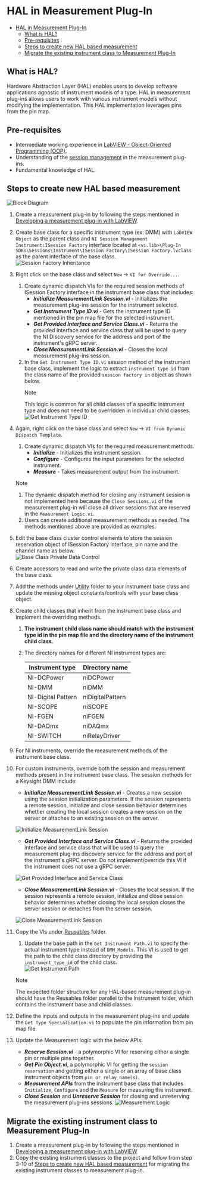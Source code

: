 # HAL in Measurement Plug-In

- [HAL in Measurement Plug-In](#hal-in-measurement-plug-in)
  - [What is HAL?](#what-is-hal)
  - [Pre-requisites](#pre-requisites)
  - [Steps to create new HAL based measurement](#steps-to-create-new-hal-based-measurement)
  - [Migrate the existing instrument class to Measurement Plug-In](#migrate-the-existing-instrument-class-to-measurement-plug-in)

## What is HAL?

Hardware Abstraction Layer (HAL) enables users to develop software applications agnostic of instrument models of a type. HAL in measurement plug-ins allows users to work with various instrument models without modifying the implementation. This HAL implementation leverages pins from the pin map.

## Pre-requisites

- Intermediate working experience in [LabVIEW - Object-Oriented Programming (OOP)](https://www.ni.com/en/support/documentation/supplemental/06/labview-object-oriented-programming--the-decisions-behind-the-de.html).
- Understanding of the [session management](https://www.ni.com/docs/en-US/bundle/measurementplugins/page/session-management.html) in the measurement plug-ins.
- Fundamental knowledge of HAL.

## Steps to create new HAL based measurement

![Block Diagram](<HAL Images/Block Diagram.png>)

1. Create a measurement plug-in by following the steps mentioned in [Developing a measurement plug-in with LabVIEW](https://github.com/ni/measurement-plugin-labview?tab=readme-ov-file#developing-a-labview-measurement).
2. Create base class for a specific instrument type (ex: DMM) with `LabVIEW Object` as the parent class and `NI Session Management Instrument:ISession Factory` interface located at `<vi.lib>\Plug-In SDKs\Sessions\Instrument\ISession Factory\ISession Factory.lvclass` as the parent interface of the base class.  
    ![Session Factory Inheritance](<HAL Images/Session Factory Inheritance.png>)
3. Right click on the base class and select `New` -> `VI for Override...`.
   1. Create dynamic dispatch VIs for the required session methods of ISession Factory interface in the instrument base class that includes:
      - ***Initialize MeasurementLink Session.vi*** - Initializes the measurement plug-ins session for the instrument selected.
      - ***Get Instrument Type ID.vi*** - Gets the instrument type ID mentioned in the pin map file for the selected instrument.
      - ***Get Provided Interface and Service Class.vi*** - Returns the provided interface and service class that will be used to query the NI Discovery service for the address and port of the instrument's gRPC server.
      - ***Close MeasurementLink Session.vi*** - Closes the local measurement plug-ins session.
   2. In the `Get Instrument Type ID.vi` session method of the instrument base class, implement the logic to extract `instrument type id` from the class name of the provided `session factory in` object as shown below.
        > [!NOTE]
        > This logic is common for all child classes of a specific instrument type and does not need to be overridden in individual child classes.  
        ![Get Instrument Type ID](<./HAL Images/Get Instrument Type ID.png>)
4. Again, right click on the base class and select `New` -> `VI from Dynamic Dispatch Template`.
   1. Create dynamic dispatch VIs for the required measurement methods.
      - ***Initialize*** - Initializes the instrument session.
      - ***Configure*** - Configures the input parameters for the selected instrument.
      - ***Measure*** - Takes measurement output from the instrument.
    > [!NOTE]
    > 1. The dynamic dispatch method for closing any instrument session is not implemented here because the `Close Sessions.vi` of the measurement plug-in will close all driver sessions that are reserved in the `Measurement Logic.vi`.  
    > 2. Users can create additional measurement methods as needed. The methods mentioned above are provided as examples.
5. Edit the base class cluster control elements to store the session reservation object of ISession Factory interface, pin name and the channel name as below.  
    ![Base Class Private Data Control](<./HAL Images/Base Class Private Data Control.png>)
6. Create accessors to read and write the private class data elements of the base class.
7. Add the methods under [Utility](https://github.com/NI-Measurement-Plug-Ins/abstraction-layer-labview/tree/main/Source/HAL%20Implementation/HAL/Instruments/DMM_Base/Utility) folder to your instrument base class and update the missing object constants/controls with your base class object.
8. Create child classes that inherit from the instrument base class and implement the overriding methods.
   1. **The instrument child class name should match with the instrument type id in the pin map file and the directory name of the instrument child class.**
   2. The directory names for different NI instrument types are:

      Instrument type | Directory name
      --- | ---
      NI-DCPower | niDCPower
      NI-DMM | niDMM
      NI-Digital Pattern | niDigitalPattern
      NI-SCOPE | niSCOPE
      NI-FGEN | niFGEN
      NI-DAQmx | niDAQmx
      NI-SWITCH | niRelayDriver

9. For NI instruments, override the measurement methods of the instrument base class.
10. For custom instruments, override both the session and measurement methods present in the instrument base class. The session methods for a Keysight DMM include:
    - ***Initialize MeasurementLink Session.vi*** - Creates a new session using the session initialization parameters. If the session represents a remote session, initialize and close session behavior determines whether creating the local session creates a new session on the server or attaches to an existing session on the server.

    ![Initialize MeasurementLink Session](<HAL Images/KeysightDmm Initialize MeasurementLink Session.png>)

    - ***Get Provided Interface and Service Class.vi*** - Returns the provided interface and service class that will be used to query the measurement plug-ins discovery service for the address and port of the instrument's gRPC server. Do not implement/override this VI if the instrument does not use a gRPC server.

    ![Get Provided Interface and Service Class](<HAL Images/KeysightDmm Get Provided Interface and Service Class.png>)

    - ***Close MeasurementLink Session.vi*** - Closes the local session. If the session represents a remote session, initialize and close session behavior determines whether closing the local session closes the server session or detaches from the server session.

    ![Close MeasurementLink Session](<HAL Images/KeysightDmm Close MeasurementLink Session.png>)

11. Copy the VIs under [Reusables](https://github.com/NI-Measurement-Plug-Ins/abstraction-layer-labview/tree/main/Source/HAL%20Implementation/HAL/Reusables) folder.
    1. Update the base path in the `Get Instrument Path.vi` to specify the actual instrument type instead of `DMM_Models`. This VI is used to get the path to the child class directory by providing the `instrument_type_id` of the child class.  
        ![Get Instrument Path](<./HAL Images/Get Instrument Path.png>)
    > [!NOTE]
    > The expected folder structure for any HAL-based measurement plug-in should have the Reusables folder parallel to the Instrument folder, which contains the instrument base and child classes.
12. Define the inputs and outputs in the measurement plug-ins and update the `Get Type Specialization.vi` to populate the pin information from pin map file.
13. Update the Measurement logic with the below APIs:
    - ***Reserve Session.vi*** - a polymorphic VI for reserving either a single pin or multiple pins together.
    - ***Get Pin Object.vi***, a polymorphic VI for getting the `session reservation` and getting either a single or an array of base class instrument objects from `pin or relay name(s)`.
    - ***Measurement APIs*** from the instrument base class that includes `Initialize`, `Configure` and the `Measure` for measuring the instrument.
    - ***Close Session*** and ***Unreserve Session*** for closing and unreserving the measurement plug-ins sessions.
    ![Measurement Logic](<HAL Images/Measurement Logic.png>)

## Migrate the existing instrument class to Measurement Plug-In

1. Create a measurement plug-in by following the steps mentioned in [Developing a measurement plug-in with LabVIEW](https://github.com/ni/measurement-plugin-labview?tab=readme-ov-file#developing-a-labview-measurement)
2. Copy the existing instrument classes to the project and follow from step 3-10 of [Steps to create new HAL based measurement](#steps-to-create-new-hal-based-measurement) for migrating the existing instrument classes to measurement plug-in.
